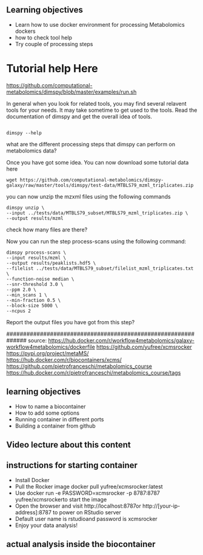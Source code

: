 ## Learning objectives
- Learn how to use docker environment for processing Metabolomics dockers
- how to check tool help
- Try couple of processing steps


# Tutorial help Here
https://github.com/computational-metabolomics/dimspy/blob/master/examples/run.sh

In general when you look for related tools, you may find several relavent tools for your needs.
It may take sometime to get used to the tools.
Read the documentation of dimspy and get the overall idea of tools.

```

dimspy --help

```
what are the different processing steps that dimspy can perform on metabolomics data?

Once you have got some idea. You can now download some tutorial data here
```
wget https://github.com/computational-metabolomics/dimspy-galaxy/raw/master/tools/dimspy/test-data/MTBLS79_mzml_triplicates.zip
```


you can now unzip the mzxml files using the following commands

```
dimspy unzip \
--input ../tests/data/MTBLS79_subset/MTBLS79_mzml_triplicates.zip \
--output results/mzml
```

check how many files are there?

Now you can  run the step process-scans  using the following command:

```
dimspy process-scans \
--input results/mzml \
--output results/peaklists.hdf5 \
--filelist ../tests/data/MTBLS79_subset/filelist_mzml_triplicates.txt \
--function-noise median \
--snr-threshold 3.0 \
--ppm 2.0 \
--min_scans 1 \
--min-fraction 0.5 \
--block-size 5000 \
--ncpus 2

```


Report the output files you have got from this step?



##############################################################
source: https://hub.docker.com/r/workflow4metabolomics/galaxy-workflow4metabolomics/dockerfile
https://github.com/yufree/xcmsrocker
https://pypi.org/project/metaMS/
https://hub.docker.com/r/biocontainers/xcms/
https://github.com/pietrofranceschi/metabolomics_course
https://hub.docker.com/r/pietrofranceschi/metabolomics_course/tags

## learning objectives
- How to name a biocontainer
- How to add some options
- Running container in different ports
- Building a container from github

## Video lecture about this content


## instructions for starting container

- Install Docker
- Pull the Rocker image docker pull yufree/xcmsrocker:latest
- Use docker run -e PASSWORD=xcmsrocker -p 8787:8787 yufree/xcmsrockerto start the image
- Open the browser and visit http://localhost:8787or http://[your-ip-address]:8787 to power on RStudio server
- Default user name is rstudioand password is xcmsrocker
- Enjoy your data analysis!

## actual analysis inside the biocontainer
